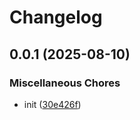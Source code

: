 # Changelog

## 0.0.1 (2025-08-10)


### Miscellaneous Chores

* init ([30e426f](https://github.com/phi-ag/ifc-guid-dotnet/commit/30e426f2db3f727454c53b8c2aafac624d07f2b2))
